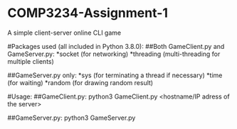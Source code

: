 # COMP3234-Assignment-1
A simple client-server online CLI game

#Packages used (all included in Python 3.8.0):
##Both GameClient.py and GameServer.py:
*socket (for networking)
*threading (multi-threading for multiple clients)
		
##GameServer.py only:
*sys (for terminating a thread if necessary)
*time (for waiting)
*random (for drawing random result)

#Usage:
##GameClient.py:
python3 GameClient.py <hostname/IP adress of the server> <Server port>

##GameServer.py:
python3 GameServer.py <listening port> <path to UserInfo.txt>